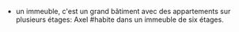 - un immeuble, c'est un grand bâtiment avec des appartements sur plusieurs étages: Axel #habite dans un immeuble de six étages.